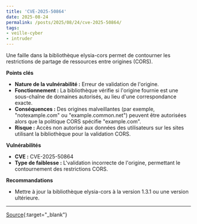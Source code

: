 ```yaml
---
title: 'CVE-2025-50864'
date: 2025-08-24
permalink: /posts/2025/08/24/cve-2025-50864/
tags:
- veille-cyber
- intruder
---
```

Une faille dans la bibliothèque elysia-cors permet de contourner les restrictions de partage de ressources entre origines (CORS).

**Points clés**

*   **Nature de la vulnérabilité :** Erreur de validation de l'origine.
*   **Fonctionnement :** La bibliothèque vérifie si l'origine fournie est une sous-chaîne de domaines autorisés, au lieu d'une correspondance exacte.
*   **Conséquences :** Des origines malveillantes (par exemple, "notexample.com" ou "example.common.net") peuvent être autorisées alors que la politique CORS spécifie "example.com".
*   **Risque :** Accès non autorisé aux données des utilisateurs sur les sites utilisant la bibliothèque pour la validation CORS.

**Vulnérabilités**

*   **CVE :** CVE-2025-50864
*   **Type de faiblesse :** L'validation incorrecte de l'origine, permettant le contournement des restrictions CORS.

**Recommandations**

*   Mettre à jour la bibliothèque elysia-cors à la version 1.3.1 ou une version ultérieure.

---
[Source](https://cvemon.intruder.io/cves/CVE-2025-50864){:target="_blank"}
